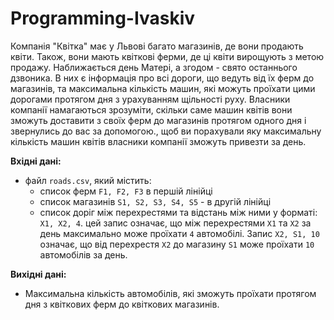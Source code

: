 # Programming-Ivaskiv
Компанія "Квітка" має у Львові багато магазинів, де вони продають квіти. Також, вони мають квіткові ферми, де ці квіти вирощують з метою продажу. Наближається день Матері, а згодом - свято останнього дзвоника. В них є інформація про всі дороги, що ведуть від їх ферм до магазинів, та максимальна кількість машин, які можуть проїхати цими дорогами протягом дня з урахуванням щільності руху.  Власники компанії намагаються зрозуміти, скільки саме машин квітів вони зможуть доставити з своїх ферм до магазинів протягом одного дня і звернулись до вас за допомогою., щоб ви порахували яку максимальну кількість машин квітів власники компанії зможуть привезти за день. 

**Вхідні дані:**

- файл `roads.csv`, який містить:
	- список ферм `F1, F2, F3` в першій лінійці
	- список магазинів `S1, S2, S3, S4, S5` - в другій лінійці
	- список доріг між перехрестями та відстань між ними у форматі: `Х1, Х2, 4`. цей запис означає, що між перехрестями `Х1` та `Х2` за день максимально може проїхати  `4` автомобілі.   Запис `Х2, S1, 10` означає, що від перехрестя `Х2` до магазину `S1` може проїхати `10` автомобілів за день.

**Вихідні дані:**

- Максимальна кількість автомобілів, які зможуть проїхати протягом дня з квіткових ферм до квіткових магазинів.
